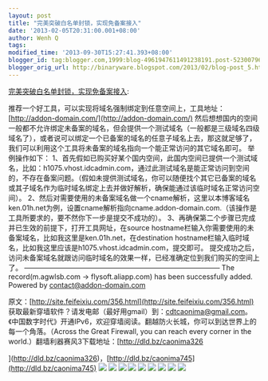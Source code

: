 ```yaml
---
layout: post
title: "完美突破白名单封锁，实现免备案接入"
date: '2013-02-05T20:31:00.001+08:00'
author: Wenh Q
tags:
modified_time: '2013-09-30T15:27:41.393+08:00'
blogger_id: tag:blogger.com,1999:blog-4961947611491238191.post-5230079628000873792
blogger_orig_url: http://binaryware.blogspot.com/2013/02/blog-post_5.html
---
```


[完美突破白名单封锁，实现免备案接入](http://feedproxy.google.com/~r/chinagfwblog/~3/XgTrylifytg/blog-post_5.html):

推荐一个好工具，可以实现将域名强制绑定到任意空间上，工具地址：[http://addon-domain.com/](http://addon-domain.com/)
然后想想国内的空间一般都不允许绑定未备案的域名，但会提供一个测试域名（一般都是三级域名四级域名了），或者说可以绑定一个已备案的域名的任意子域名上去，那这就足够了，我们可以利用这个工具将未备案的域名指向一个能正常访问的其它域名即可。
举例操作如下：
1、首先假如已购买好某个国内空间，此国内空间已提供一个测试域名，比如：h1075.vhost.idcadmin.com，通过此测试域名是能正常访问到空间的，不存在备案问题。（假如未提供测试域名，你可以随便找个其它已备案的域名或其子域名作为临时域名绑定上去并做好解析，确保能通过该临时域名正常访问空间）。
2、然后对需要使用的未备案域名做一个cname解析，这里以本博客域名ken.01h.net为例，设置cname解析指向cname.addon-domain.com.（该操作是工具所要求的，要不然你下一步是提交不成功的）。
3、再确保第二个步骤已完成并已生效的前提下，打开工具网址，在source
hostname栏输入你需要使用的未备案域名，比如我这里是ken.01h.net，在destination
hostname栏输入临时域名，比如我这里应该是h1075.vhost.idcadmin.com，提交即可。
提交成功之后，访问未备案域名就跟访问临时域名的效果一样，已经准确定位到我们购买的空间上了。
————————————————————————————
The record(m.agwlsb.com -> flysoft.aliapp.com) has been successfully
added.
Powered by contact@addon-domain.com

原文：[http://site.feifeixiu.com/356.html](http://site.feifeixiu.com/356.html)
获取最新穿墙软件？请发电邮（最好用gmail）到：cdtcaonima@gmail.com。《中国数字时代》开通IPv6，欢迎穿墙阅读。翻越防火长城，你可以到达世界上的每一个角落。（Across
the Great Firewall, you can reach every corner in the
world.）翻墙利器赛风3下载地址：[http://dld.bz/caonima326

](http://dld.bz/caonima326)，[http://dld.bz/caonima745](http://dld.bz/caonima745)
[![](http://feeds.feedburner.com/~ff/chinagfwblog?d=yIl2AUoC8zA)](http://feeds.feedburner.com/~ff/chinagfwblog?a=XgTrylifytg:F9SE7ENi6o4:yIl2AUoC8zA)
[![](http://feeds.feedburner.com/~ff/chinagfwblog?i=XgTrylifytg:F9SE7ENi6o4:-BTjWOF_DHI)](http://feeds.feedburner.com/~ff/chinagfwblog?a=XgTrylifytg:F9SE7ENi6o4:-BTjWOF_DHI)
[![](http://feeds.feedburner.com/~ff/chinagfwblog?i=XgTrylifytg:F9SE7ENi6o4:F7zBnMyn0Lo)](http://feeds.feedburner.com/~ff/chinagfwblog?a=XgTrylifytg:F9SE7ENi6o4:F7zBnMyn0Lo)
[![](http://feeds.feedburner.com/~ff/chinagfwblog?i=XgTrylifytg:F9SE7ENi6o4:V_sGLiPBpWU)](http://feeds.feedburner.com/~ff/chinagfwblog?a=XgTrylifytg:F9SE7ENi6o4:V_sGLiPBpWU)
[![](http://feeds.feedburner.com/~ff/chinagfwblog?d=qj6IDK7rITs)](http://feeds.feedburner.com/~ff/chinagfwblog?a=XgTrylifytg:F9SE7ENi6o4:qj6IDK7rITs)
[![](http://feeds.feedburner.com/~ff/chinagfwblog?d=l6gmwiTKsz0)](http://feeds.feedburner.com/~ff/chinagfwblog?a=XgTrylifytg:F9SE7ENi6o4:l6gmwiTKsz0)
[![](http://feeds.feedburner.com/~ff/chinagfwblog?i=XgTrylifytg:F9SE7ENi6o4:gIN9vFwOqvQ)](http://feeds.feedburner.com/~ff/chinagfwblog?a=XgTrylifytg:F9SE7ENi6o4:gIN9vFwOqvQ)
[![](http://feeds.feedburner.com/~ff/chinagfwblog?d=TzevzKxY174)](http://feeds.feedburner.com/~ff/chinagfwblog?a=XgTrylifytg:F9SE7ENi6o4:TzevzKxY174)
![](http://feeds.feedburner.com/~r/chinagfwblog/~4/XgTrylifytg)
